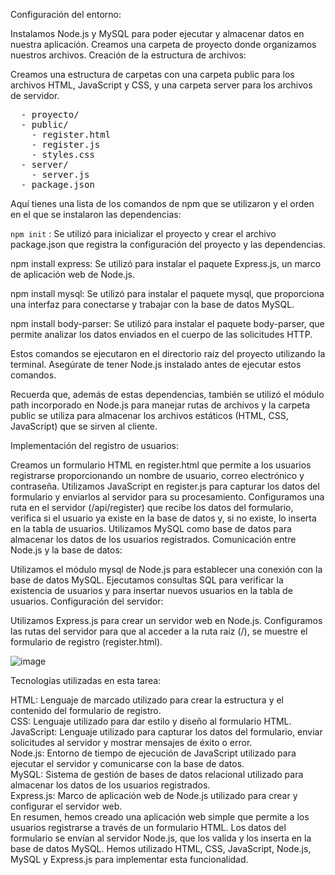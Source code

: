 Configuración del entorno:


Instalamos Node.js y MySQL para poder ejecutar y almacenar datos en nuestra aplicación.
Creamos una carpeta de proyecto donde organizamos nuestros archivos.
Creación de la estructura de archivos:

Creamos una estructura de carpetas con una carpeta public para los archivos HTML, JavaScript y CSS, y una carpeta server para los archivos de servidor.

<pre>
  - proyecto/
  - public/
    - register.html
    - register.js
    - styles.css
  - server/
    - server.js
  - package.json
</pre>
  
  </pre>
  
Aquí tienes una lista de los comandos de npm que se utilizaron y el orden en el que se instalaron las dependencias:  

`npm init` :  Se utilizó para inicializar el proyecto y crear el archivo package.json que registra la configuración del proyecto y las dependencias.

npm install express: Se utilizó para instalar el paquete Express.js, un marco de aplicación web de Node.js.

npm install mysql: Se utilizó para instalar el paquete mysql, que proporciona una interfaz para conectarse y trabajar con la base de datos MySQL.

npm install body-parser: Se utilizó para instalar el paquete body-parser, que permite analizar los datos enviados en el cuerpo de las solicitudes HTTP.

Estos comandos se ejecutaron en el directorio raíz del proyecto utilizando la terminal. Asegúrate de tener Node.js instalado antes de ejecutar estos comandos.

Recuerda que, además de estas dependencias, también se utilizó el módulo path incorporado en Node.js para manejar rutas de archivos y la carpeta public se utiliza para almacenar los archivos estáticos (HTML, CSS, JavaScript) que se sirven al cliente.
  
  

Implementación del registro de usuarios:

Creamos un formulario HTML en register.html que permite a los usuarios registrarse proporcionando un nombre de usuario, correo electrónico y contraseña.
Utilizamos JavaScript en register.js para capturar los datos del formulario y enviarlos al servidor para su procesamiento.
Configuramos una ruta en el servidor (/api/register) que recibe los datos del formulario, verifica si el usuario ya existe en la base de datos y, si no existe, lo inserta en la tabla de usuarios.
Utilizamos MySQL como base de datos para almacenar los datos de los usuarios registrados.
Comunicación entre Node.js y la base de datos:

Utilizamos el módulo mysql de Node.js para establecer una conexión con la base de datos MySQL.
Ejecutamos consultas SQL para verificar la existencia de usuarios y para insertar nuevos usuarios en la tabla de usuarios.
Configuración del servidor:

Utilizamos Express.js para crear un servidor web en Node.js.
Configuramos las rutas del servidor para que al acceder a la ruta raíz (/), se muestre el formulario de registro (register.html).



![image](https://github.com/MiguelMurrugarraTorres/learning_path/assets/20019777/b015182d-e986-4f60-b2ee-7faf7eba8d78)


Tecnologías utilizadas en esta tarea:

HTML: Lenguaje de marcado utilizado para crear la estructura y el contenido del formulario de registro.  
CSS: Lenguaje utilizado para dar estilo y diseño al formulario HTML.  
JavaScript: Lenguaje utilizado para capturar los datos del formulario, enviar solicitudes al servidor y mostrar mensajes de éxito o error.  
Node.js: Entorno de tiempo de ejecución de JavaScript utilizado para ejecutar el servidor y comunicarse con la base de datos.  
MySQL: Sistema de gestión de bases de datos relacional utilizado para almacenar los datos de los usuarios registrados.  
Express.js: Marco de aplicación web de Node.js utilizado para crear y configurar el servidor web.  
En resumen, hemos creado una aplicación web simple que permite a los usuarios registrarse a través de un formulario HTML. Los datos del formulario se envían al servidor Node.js, que los valida y los inserta en la base de datos MySQL. Hemos utilizado HTML, CSS, JavaScript, Node.js, MySQL y Express.js para implementar esta funcionalidad.  
